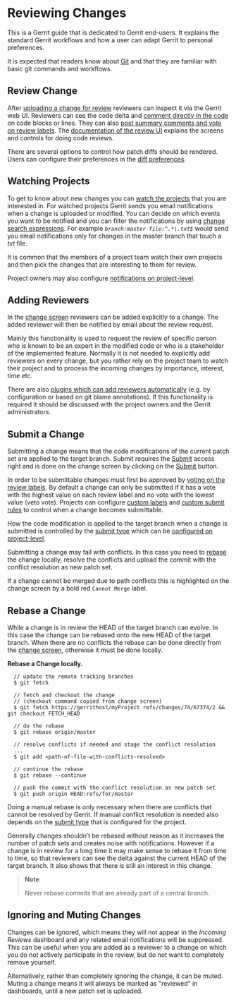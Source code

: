 # Reviewing Changes

This is a Gerrit guide that is dedicated to Gerrit end-users. It explains the
standard Gerrit workflows and how a user can adapt Gerrit to personal
preferences.

It is expected that readers know about [Git](http://git-scm.com/) and that they
are familiar with basic git commands and workflows.

## Review Change

After [uploading a change for review](#upload-change) reviewers can inspect it
via the Gerrit web UI. Reviewers can see the code delta and [comment directly in
the code](user-review-ui.html#inline-comments) on code blocks or lines. They can
also [post summary comments and vote on review
labels](user-review-ui.html#reply). The [documentation of the review
UI](user-review-ui.html) explains the screens and controls for doing code
reviews.

There are several options to control how patch diffs should be rendered. Users
can configure their preferences in the [diff
preferences](user-review-ui.html#diff-preferences).

## Watching Projects

To get to know about new changes you can [watch the
projects](user-notify.html#user) that you are interested in. For watched
projects Gerrit sends you email notifications when a change is uploaded or
modified. You can decide on which events you want to be notified and you can
filter the notifications by using [change search expressions](user-search.html).
For example *`branch:master file:^.*\.txt$`* would send you email notifications
only for changes in the master branch that touch a *txt* file.

It is common that the members of a project team watch their own projects and
then pick the changes that are interesting to them for review.

Project owners may also configure [notifications on
project-level](intro-project-owner.html#notifications).

## Adding Reviewers

In the [change screen](user-review-ui.html#reviewers) reviewers can be added
explicitly to a change. The added reviewer will then be notified by email about
the review request.

Mainly this functionality is used to request the review of specific person who
is known to be an expert in the modified code or who is a stakeholder of the
implemented feature. Normally it is not needed to explicitly add reviewers on
every change, but you rather rely on the project team to watch their project and
to process the incoming changes by importance, interest, time etc.

There are also [plugins which can add reviewers
automatically](intro-project-owner.html#reviewers) (e.g. by configuration or
based on git blame annotations). If this functionality is required it should be
discussed with the project owners and the Gerrit administrators.

## Submit a Change

Submitting a change means that the code modifications of the current patch set
are applied to the target branch. Submit requires the
[Submit](access-control.html#category_submit) access right and is done on the
change screen by clicking on the [Submit](user-review-ui.html#submit) button.

In order to be submittable changes must first be approved by [voting on the
review labels](user-review-ui.html#vote). By default a change can only be
submitted if it has a vote with the highest value on each review label and no
vote with the lowest value (veto vote). Projects can configure [custom
labels](intro-project-owner.html#labels) and [custom submit
rules](intro-project-owner.html#submit-rules) to control when a change becomes
submittable.

How the code modification is applied to the target branch when a change is
submitted is controlled by the [submit
type](project-configuration.html#submit_type) which can be [configured on
project-level](intro-project-owner.html#submit-type).

Submitting a change may fail with conflicts. In this case you need to
[rebase](#rebase) the change locally, resolve the conflicts and upload the
commit with the conflict resolution as new patch set.

If a change cannot be merged due to path conflicts this is highlighted on the
change screen by a bold red `Cannot Merge` label.

## Rebase a Change

While a change is in review the HEAD of the target branch can evolve. In this
case the change can be rebased onto the new HEAD of the target branch. When
there are no conflicts the rebase can be done directly from the [change
screen](user-review-ui.html#rebase), otherwise it must be done locally.

**Rebase a Change locally.**

      // update the remote tracking branches
      $ git fetch

      // fetch and checkout the change
      // (checkout command copied from change screen)
      $ git fetch https://gerrithost/myProject refs/changes/74/67374/2 && git checkout FETCH_HEAD

      // do the rebase
      $ git rebase origin/master

      // resolve conflicts if needed and stage the conflict resolution
      ...
      $ git add <path-of-file-with-conflicts-resolved>

      // continue the rebase
      $ git rebase --continue

      // push the commit with the conflict resolution as new patch set
      $ git push origin HEAD:refs/for/master

Doing a manual rebase is only necessary when there are conflicts that cannot be
resolved by Gerrit. If manual conflict resolution is needed also depends on the
[submit type](intro-project-owner.html#submit-type) that is configured for the
project.

Generally changes shouldn’t be rebased without reason as it increases the number
of patch sets and creates noise with notifications. However if a change is in
review for a long time it may make sense to rebase it from time to time, so that
reviewers can see the delta against the current HEAD of the target branch. It
also shows that there is still an interest in this change.

> **Note**
>
> Never rebase commits that are already part of a central branch.

## Ignoring and Muting Changes

Changes can be ignored, which means they will not appear in the *Incoming
Reviews* dashboard and any related email notifications will be suppressed. This
can be useful when you are added as a reviewer to a change on which you do not
actively participate in the review, but do not want to completely remove
yourself.

Alternatively, rather than completely ignoring the change, it can be muted.
Muting a change means it will always be marked as "reviewed" in dashboards,
until a new patch set is uploaded.
